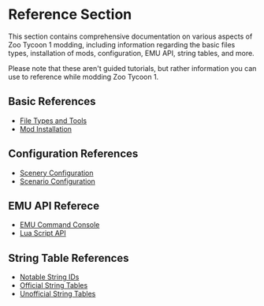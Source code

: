 # Reference Section

This section contains comprehensive documentation on various aspects of Zoo Tycoon 1 modding, including information regarding the basic files types, installation of mods, configuration, EMU API, string tables, and more.

Please note that these aren't guided tutorials, but rather information you can use to reference while modding Zoo Tycoon 1.

## Basic References

- [File Types and Tools](./file-types.md)
- [Mod Installation](./mod-installation.md)

## Configuration References

- [Scenery Configuration](../configuration-references/scenery-files.md)
- [Scenario Configuration](../configuration-references/scenario-files.md)
  
## EMU API Referece

- [EMU Command Console](../reference/emu/emu-console.md)
- [Lua Script API](../reference/emu/emu-scripts.md)

## String Table References

- [Notable String IDs](./string-tables/entity-ids.md)
- [Official String Tables](./string-tables/official/)
- [Unofficial String Tables](./string-tables/unofficial/)